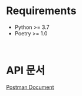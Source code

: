# Requirements
- Python >= 3.7
- Poetry >= 1.0

<br>

# API 문서 
[Postman Document](https://wpsiosteam3.postman.co/collections/10357036-b6b84dc9-f382-414b-aa38-a559562da7d7?version=latest&workspace=11b3009d-3940-4a5b-a93a-0cb4655c7aaf)
